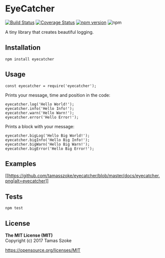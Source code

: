 EyeCatcher
=========

[![Build Status](https://travis-ci.org/tamasszoke/eyecatcher.svg?branch=master)](https://travis-ci.org/tamasszoke/eyecatcher) [![Coverage Status](https://coveralls.io/repos/github/tamasszoke/eyecatcher/badge.svg?branch=master)](https://coveralls.io/github/tamasszoke/eyecatcher?branch=master) [![npm version](https://badge.fury.io/js/eyecatcher.svg)](https://badge.fury.io/js/eyecatcher) ![npm](https://img.shields.io/npm/l/express.svg)


A tiny library that creates beautiful logging.

## Installation

  `npm install eyecatcher`

## Usage

    const eyecatcher = require('eyecatcher');

Prints your message, time and position in the code:

    eyecatcher.log('Hello World!');
    eyecatcher.info('Hello Info!');
    eyecatcher.warn('Hello Warn!');
    eyecatcher.error('Hello Error!');

Prints a block with your message:

    eyecatcher.bigLog('Hello Big World!');
    eyecatcher.bigInfo('Hello Big Info!');
    eyecatcher.bigWarn('Hello Big Warn!');
    eyecatcher.bigError('Hello Big Error!');

## Examples

[[https://github.com/tamasszoke/eyecatcher/blob/master/docs/eyecatcher.png|alt=eyecatcher]]

## Tests

  `npm test`

## License

<b>The MIT License (MIT)</b><br/>
Copyright (c) 2017 Tamas Szoke

https://opensource.org/licenses/MIT
